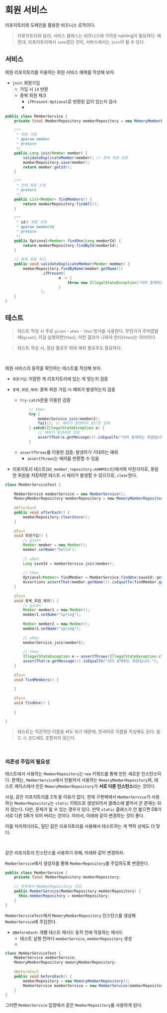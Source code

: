 # 회원 서비스

 리포지토리와 도메인을 활용한 비즈니스 로직이다.
 
> 리포지토리와 달리, 서비스 클래스는 비즈니스에 가까운 naming이 필요하다. 예컨대, 리포지토리에서 `save`였던 것이, 서비스에서는 `join`이 될 수 있다.
 
## 서비스

 회원 리포지토리를 이용하는 회원 서비스 예제를 작성해 보자.
* `join`: 회원가입
  * 가입 시 `id` 반환
  * 중복 회원 체크
    * `ifPresent`: `Optional`로 반환된 값이 있는지 검사
    * 

```java
public class MemberService {
    private final MemberRepository memberRepository = new MemoryMemberRepository();

    /**
     * 회원 가입
     * @param member
     * @return
     */
    public Long join(Member member) {
        validateDuplicateMember(member); // 중복 회원 검증
        memberRepository.save(member);
        return member.getId();
    }

    /**
     * 전체 회원 조회
     * @return
     */
    public List<Member> findMembers() {
        return memberRepository.findAll();
    }

    /**
     * id로 회원 조회
     * @param memberId
     * @return
     */
    public Optional<Member> findOne(Long memberId) {
        return memberRepository.findById(memberId);
    }
    
    // 중복 회원 체크
    public void validateDuplicateMember(Member member) {
        memberRepository.findByName(member.getName())
                .ifPresent(
                        m -> {
                            throw new IllegalStateException("이미 존재하는 회원입니다.");
                        }
                );
    }
}
```

## 테스트

> 테스트 작성 시 주로 `given` - `when` - `then` 방식을 사용한다. 무언가가 주어졌을 때(`given`), 이걸 실행하면(`then`), 이런 결과가 나와야 한다(`then`)는 의미이다.

> 테스트 작성 시, 정상 플로우 외에 예외 플로우도 중요하다.

<br>

 회원 서비스의 동작을 확인하는 테스트를 작성해 보자.
* `회원가입`: 저장한 게 리포지토리에 있는 게 맞는지 검증
* `중복_회원_예외`: 중복 회원 가입 시 예외가 발생하는지 검증
  * `try-catch`문을 이용한 검증
    ```java
        // then
        try {
            memberService.join(member2);
            fail(); // 예외가 발생하지 않으면 실패
        } catch(IllegalStateException e) {
            // 예외가 발생하면 정상
            assertThat(e.getMessage()).isEqualTo("이미 존재하는 회원입니다.");
        }    
    ```
  * `assertThrows`를 이용한 검증: 발생하기 기대하는 예외
    * `assertThrows`는 에러를 반환할 수 있음

* 리포지토리 테스트(`02_member_repository.md##테스트`)에서와 마찬가지로, 동일한 회원을 저장하면 테스트 시 에러가 발생할 수 있으므로, `clear`한다.

```java
class MemberServiceTest {
    
    MemberService memberService = new MemberService();
    MemoryMemberRepository memberRepository = new MemoryMemberRepository();
    
    @AfterEach
    public void afterEach() {
        memberRepository.clearStore();
    }
    
    @Test
    void 회원가입() {
        // given
        Member member = new Member();
        member.setName("hello");
        
        // when
        Long saveId = memberService.join(member);
        
        // then
        Optional<Member> findMember = MemberService.findOne(saveId).get();
        Assertions.assertThat(member.getName()).isEqualTo(findMember.getName());
    }
    
    @Test
    void 중복_회원_예외() {
        // given
        Member member1 = new Member();
        member1.setName("spring");
        
        Member member2 = new Member();
        member2.setName("spring");
        
        // when
        memberService.join(member1);
        
        // then
        IllegalStateException e = assertThrows(IllegalStateException.class, () -> memberService.join(member2));
        assertThat(e.getMessage()).isEqualTo("이미 존재하는 회원입니다.");
    }
    
    @Test
    void findMembers() {
        
    }
    
    @Test
    void findOne() {
        
    }
    
}

```

> 테스트는 직관적인 이름을 써도 되기 때문에, 한국어로 이름을 작성해도 된다. 빌드 시 코드에도 포함되지 않는다.

<br>

### 의존성 주입의 필요성

 테스트에서 사용하는 `MemberRepository`는 `new` 키워드를 통해 만든 새로운 인스턴스이다. 문제는, `MemberService`에서 만들어서 사용하는 `MemoryMemberRepository`와, 테스트 케이스에서 만든 `MemoryMemberRepository`가 **서로 다른 인스턴스**라는 것이다. 
 
 사실, 같은 리포지토리를 2개 쓸 이유가 없다. 현재 구현체에서 `MemberService`가 사용하는 `MemberRepository`는 `static` 키워드로 생성되어서 클래스에 붙어서 큰 문제는 되지 않는다. 다만, 문제가 될 수 있는 경우가 있다. 만약 `static` 클래스가 안 붙으면 DB가 서로 다른 DB가 되어 버리는 것이다. 따라서, 아래와 같이 변경하는 것이 좋다.

 이를 차치하더라도, 일단 같은 리포지토리를 사용해서 테스트하는 게 맥락 상에도 더 맞다.

<br>

 같은 리포지토리 인스턴스를 사용하기 위해, 아래와 같이 변경하자.

`MemberService`에서 생성자를 통해 `MemberRepository`를 주입하도록 변경한다.
```java
public class MemberService {
    private final MemberRepository memberRepository;
    
    // 외부에서 MemberRepository 주입
    public MemberService(MemberRepository memberRepository) {
      this.memberRepository = memberRepository;
    }
}
```

 `MemberServiceTest`에서 `MemoryMemberRepository` 인스턴스를 생성해 `MemberService`에 주입한다.
* `@BeforeEach`: 개별 테스트 메서드 동작 전에 작동하는 메서드
  * 테스트 실행 전마다 `memberService`, `memberRepository` 생성
  * 
 
```java
class MemberServiceTest {
    MemberService memberService;
    MemoryMemberRepository memoryMemberRepository;
    
    @BeforeEach
    public void beforeEach() {
        memberRepository = new MemoryMemberRepository();
        MemberService memberService = new MemberService(memberRepository);
    }
}
```

 그러면 `MemberService` 입장에서 같은 `MemberRepository`를 사용하게 된다.